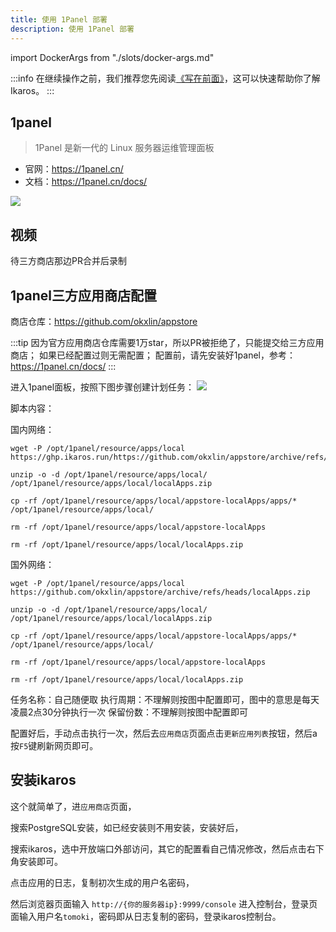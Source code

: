 ```yaml
---
title: 使用 1Panel 部署
description: 使用 1Panel 部署
---
```


import DockerArgs from "./slots/docker-args.md"

:::info
在继续操作之前，我们推荐您先阅读[《写在前面》](../prepare)，这可以快速帮助你了解 Ikaros。
:::


## 1panel

> 1Panel 是新一代的 Linux 服务器运维管理面板

- 官网：<https://1panel.cn/>
- 文档：<https://1panel.cn/docs/>

![](https://resource.fit2cloud.com/1panel/img/overview.png)

## 视频

待三方商店那边PR合并后录制

## 1panel三方应用商店配置

商店仓库：<https://github.com/okxlin/appstore>

:::tip
因为官方应用商店仓库需要1万star，所以PR被拒绝了，只能提交给三方应用商店；
如果已经配置过则无需配置；
配置前，请先安装好1panel，参考：<https://1panel.cn/docs/>
:::

进入1panel面板，按照下图步骤创建计划任务：
![](/img/getting-started-install-1panel/Snipaste_2024-10-10_17-15-03.png)

脚本内容：

国内网络：
```
wget -P /opt/1panel/resource/apps/local https://ghp.ikaros.run/https://github.com/okxlin/appstore/archive/refs/heads/localApps.zip

unzip -o -d /opt/1panel/resource/apps/local/ /opt/1panel/resource/apps/local/localApps.zip

cp -rf /opt/1panel/resource/apps/local/appstore-localApps/apps/* /opt/1panel/resource/apps/local/

rm -rf /opt/1panel/resource/apps/local/appstore-localApps

rm -rf /opt/1panel/resource/apps/local/localApps.zip
```

国外网络：
```
wget -P /opt/1panel/resource/apps/local https://github.com/okxlin/appstore/archive/refs/heads/localApps.zip

unzip -o -d /opt/1panel/resource/apps/local/ /opt/1panel/resource/apps/local/localApps.zip

cp -rf /opt/1panel/resource/apps/local/appstore-localApps/apps/* /opt/1panel/resource/apps/local/

rm -rf /opt/1panel/resource/apps/local/appstore-localApps

rm -rf /opt/1panel/resource/apps/local/localApps.zip
```

任务名称：自己随便取
执行周期：不理解则按图中配置即可，图中的意思是每天凌晨2点30分钟执行一次
保留份数：不理解则按图中配置即可

配置好后，手动点击执行一次，然后去`应用商店`页面点击`更新应用列表`按钮，然后a按`F5`键刷新网页即可。

## 安装ikaros

这个就简单了，进`应用商店`页面，

搜索PostgreSQL安装，如已经安装则不用安装，安装好后，

搜索ikaros，选中开放端口外部访问，其它的配置看自己情况修改，然后点击右下角安装即可。

点击应用的日志，复制初次生成的用户名密码，

然后浏览器页面输入 `http://{你的服务器ip}:9999/console` 进入控制台，登录页面输入用户名`tomoki`，密码即从日志复制的密码，登录ikaros控制台。